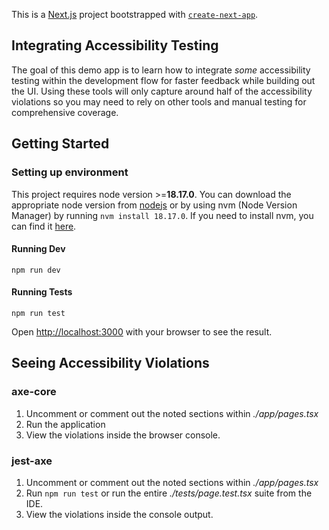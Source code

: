This is a [Next.js](https://nextjs.org/) project bootstrapped with [`create-next-app`](https://github.com/vercel/next.js/tree/canary/packages/create-next-app).

## Integrating Accessibility Testing
The goal of this demo app is to learn how to integrate *some* accessibility testing within the development flow for faster
feedback while building out the UI. Using these tools will only capture around half of the accessibility violations so
you may need to rely on other tools and manual testing for comprehensive coverage.

## Getting Started

### Setting up environment
This project requires node version >=**18.17.0**. You can download the appropriate node version from [nodejs](https://nodejs.org/en/download) or by using nvm (Node Version Manager) by running `nvm install 18.17.0`.
If you need to install nvm, you can find it [here](https://github.com/nvm-sh/nvm?tab=readme-ov-file#installing-and-updating).

#### Running Dev
`npm run dev`

#### Running Tests
`npm run test`

Open [http://localhost:3000](http://localhost:3000) with your browser to see the result.

## Seeing Accessibility Violations

### axe-core
1. Uncomment or comment out the noted sections within *./app/pages.tsx*
2. Run the application
3. View the violations inside the browser console.

### jest-axe
1. Uncomment or comment out the noted sections within *./app/pages.tsx*
2. Run `npm run test` or run the entire *./tests/page.test.tsx* suite from the IDE.
3. View the violations inside the console output.